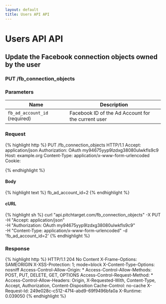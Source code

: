 ```yaml
---
layout: default
title: Users API API
---
```


# Users API API

## Update the Facebook connection objects owned by the user

### PUT /fb_connection_objects


### Parameters

Name | Description |
-----|-------------|
`fb_ad_account_id` (required) | Facebook ID of the Ad Account for the current user |

### Request

{% highlight http %}
PUT /fb_connection_objects HTTP/1.1
Accept: application/json
Authorization: OAuth my94675yyp9lzdxg38080ulwkfls9c9
Host: example.org
Content-Type: application/x-www-form-urlencoded
Cookie: 

{% endhighlight %}

#### Body

{% highlight text %}
fb_ad_account_id=2
{% endhighlight %}

#### cURL

{% highlight sh %}
curl "api.pitchtarget.com/fb_connection_objects" -X PUT \
	-H "Accept: application/json" \
	-H "Authorization: OAuth my94675yyp9lzdxg38080ulwkfls9c9" \
	-H "Content-Type: application/x-www-form-urlencoded" -d 'fb_ad_account_id=2'
{% endhighlight %}

### Response

{% highlight http %}
HTTP/1.1 204 No Content
X-Frame-Options: SAMEORIGIN
X-XSS-Protection: 1; mode=block
X-Content-Type-Options: nosniff
Access-Control-Allow-Origin: *
Access-Control-Allow-Methods: POST, PUT, DELETE, GET, OPTIONS
Access-Control-Request-Method: *
Access-Control-Allow-Headers: Origin, X-Requested-With, Content-Type, Accept, Authorization, Content-Disposition
Cache-Control: no-cache
X-Request-Id: 249e028c-c512-47f4-abd9-69f9496bfa0a
X-Runtime: 0.039050
{% endhighlight %}


